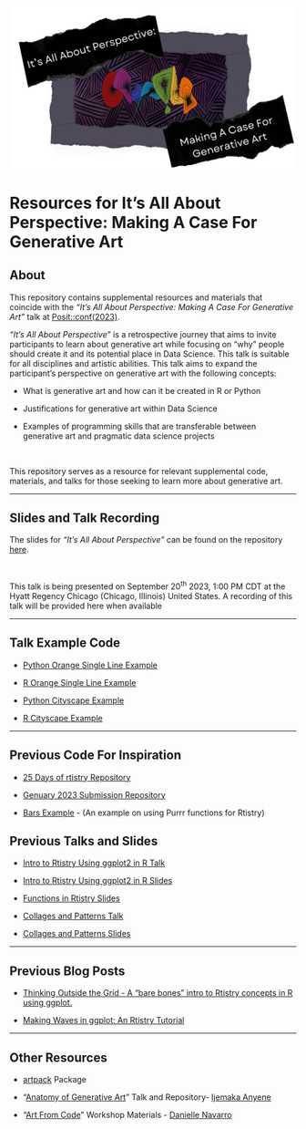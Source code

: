 
<img src="images/case_banner.png" alt="It&apos;s All About Perspective: Making A Case For Generative Art" style="max-width=&apos;100%&apos;"/>

# **Resources for It’s All About Perspective: Making A Case For Generative Art** <br>

## **About**

This repository contains supplemental resources and materials that
coincide with the *“It’s All About Perspective: Making A Case For
Generative Art”* talk at
[Posit::conf(2023)](https://reg.conf.posit.co/flow/posit/positconf23/attendee-portal/page/sessioncatalog?mkt_tok=NzA5LU5YTi03MDYAAAGMOwicGFr63OfPLW6459w4ZAZLBSqhiiUtSbxyBjSRYaSLYKwQtkx9m5FmTJtCnuXqcFpXkHjL7m4dAHmehJo0s1Zq3KTYQvqE3cV1o9Rdp-Q).

*“It’s All About Perspective”* is a retrospective journey that aims to
invite participants to learn about generative art while focusing on
“why” people should create it and its potential place in Data Science.
This talk is suitable for all disciplines and artistic abilities. This
talk aims to expand the participant’s perspective on generative art with
the following concepts:<br>

- What is generative art and how can it be created in R or Python

- Justifications for generative art within Data Science

- Examples of programming skills that are transferable between
  generative art and pragmatic data science projects

<br>

This repository serves as a resource for relevant supplemental code,
materials, and talks for those seeking to learn more about generative
art.

------------------------------------------------------------------------

## **Slides and Talk Recording**

The slides for *“It’s All About Perspective”* can be found on the
repository
[here](https://meghansaha.github.io/a_case_for_genart/#/title-slide).

<br>

This talk is being presented on September 20<sup>th</sup> 2023, 1:00 PM
CDT at the Hyatt Regency Chicago (Chicago, Illinois) United States. A
recording of this talk will be provided here when available

------------------------------------------------------------------------

## **Talk Example Code**

- [Python Orange Single Line Example](code_examples/orange_line_ex.py)

- [R Orange Single Line Example](code_examples/orange_line_ex.R)

- [Python Cityscape Example](code_examples/cityscape_ex.py)

- [R Cityscape Example](code_examples/cityscape_ex.R)

------------------------------------------------------------------------

## **Previous Code For Inspiration**

- [25 Days of rtistry
  Repository](https://github.com/Meghansaha/25DaysofRtistry)

- [Genuary 2023 Submission
  Repository](https://meghansaha.github.io/genuary_subs/)

- [Bars
  Example](https://github.com/Meghansaha/Functions_in_Rtistry/blob/master/scripts/bars_example.R) -
  (An example on using Purrr functions for Rtistry)

## **Previous Talks and Slides**

- [Intro to Rtistry Using ggplot2 in R Talk](https://lnkd.in/gDcQTK5d)

- [Intro to Rtistry Using ggplot2 in R Slides](https://lnkd.in/ghGDreS8)

- [Functions in Rtistry
  Slides](https://github.com/Meghansaha/Functions_in_Rtistry)

- [Collages and Patterns
  Talk](https://github.com/Meghansaha/collages_and_patterns/tree/master)

- [Collages and Patterns
  Slides](https://meghansaha.github.io/collages_and_patterns/#/title-slide)

------------------------------------------------------------------------

## **Previous Blog Posts**

- [Thinking Outside the Grid - A “bare bones” intro to Rtistry concepts
  in R using
  ggplot.](https://www.thetidytrekker.com/post/thinking-outside-the-grid)

- [Making Waves in ggplot: An Rtistry
  Tutorial](https://thetidytrekker.com/post/making-waves/making-waves)

------------------------------------------------------------------------

## **Other Resources**

- [artpack](https://meghansaha.github.io/artpack/) Package

- “[Anatomy of Generative
  Art](https://github.com/Ijeamakaanyene/anatomy_of_generative_art)”
  Talk and Repository- [Ijemaka Anyene](https://ijeamaka.art/portfolio/)

- “[Art From Code](https://art-from-code.netlify.app/)” Workshop
  Materials - [Danielle Navarro](https://djnavarro.net/)

